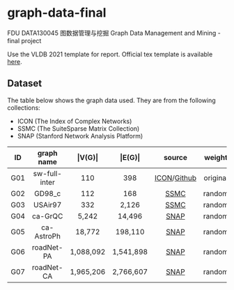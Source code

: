 # graph-data-final
FDU DATA130045 图数据管理与挖掘 Graph Data Management and Mining - final project

Use the VLDB 2021 template for report. Official tex template is available [here](http://vldb.org/pvldb/vol14-formatting/).

## Dataset

The table below shows the graph data used. They are from the following collections:

* ICON (The Index of Complex Networks)
* SSMC (The SuiteSparse Matrix Collection)
* SNAP (Stanford Network Analysis Platform)

| ID | graph name | \|V(G)\| | \|E(G)\| | source | weight |
| :----: | :----: | :----: | :----: | :----: | :----: |
| G01 | sw-full-inter | 110 | 398 | [ICON](https://icon.colorado.edu/#!/networks)/[Github](https://github.com/evelinag/StarWars-social-network/blob/master/networks/starwars-full-interactions.json) | original |
| G02 | GD98_c | 112 | 168 | [SSMC](https://sparse.tamu.edu) | random |
| G03 | USAir97 | 332 | 2,126 | [SSMC](https://sparse.tamu.edu) | random |
| G04 | ca-GrQC | 5,242 | 14,496 | [SNAP](http://snap.stanford.edu/data/ca-GrQc.html) | random |
| G05 | ca-AstroPh | 18,772 | 198,110 | [SNAP](http://snap.stanford.edu/data/ca-AstroPh.html) | random |
| G06 | roadNet-PA | 1,088,092 | 1,541,898 | [SNAP](http://snap.stanford.edu/data/roadNet-PA.html) | random |
| G07 | roadNet-CA | 1,965,206 | 2,766,607 | [SNAP](http://snap.stanford.edu/data/roadNet-CA.html) | random |

